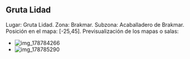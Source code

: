 ## Gruta Lidad
Lugar: Gruta Lidad.
Zona: Brakmar.
Subzona: Acaballadero de Brakmar.
Posición en el mapa: [-25,45].
Previsualización de los mapas o salas:
- ![img_178784266](https://media.discordapp.net/attachments/1115311447145193482/1115340461167624342/178784266.jpg)
- ![img_178785290](https://media.discordapp.net/attachments/1115311447145193482/1115340492431958137/178785290.jpg)